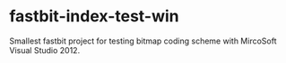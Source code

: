 fastbit-index-test-win
======================

Smallest fastbit project for testing bitmap coding scheme with MircoSoft Visual Studio 2012.
